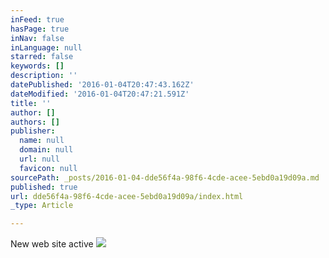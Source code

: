```yaml
---
inFeed: true
hasPage: true
inNav: false
inLanguage: null
starred: false
keywords: []
description: ''
datePublished: '2016-01-04T20:47:43.162Z'
dateModified: '2016-01-04T20:47:21.591Z'
title: ''
author: []
authors: []
publisher:
  name: null
  domain: null
  url: null
  favicon: null
sourcePath: _posts/2016-01-04-dde56f4a-98f6-4cde-acee-5ebd0a19d09a.md
published: true
url: dde56f4a-98f6-4cde-acee-5ebd0a19d09a/index.html
_type: Article

---
```

New web site active
![](https://the-grid-user-content.s3-us-west-2.amazonaws.com/6acb930b-cce9-488f-a595-688f79f2ea01.jpg)